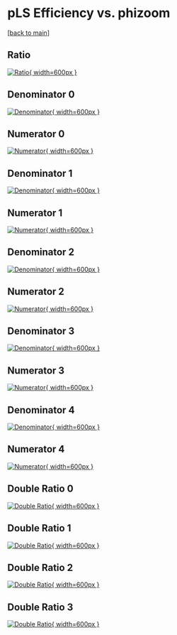 # pLS Efficiency vs. phizoom

[[back to main](./)]



## Ratio

[![Ratio](../mtv/var/pLS_xtr_13_0_eff_phizoom.png){ width=600px }](../mtv/var/pLS_xtr_13_0_eff_phizoom.pdf)

## Denominator 0

[![Denominator](../mtv/den/pLS_xtr_13_0_eff_phizoom_den0.png){ width=600px }](../mtv/den/pLS_xtr_13_0_eff_phizoom_den0.pdf)

## Numerator 0

[![Numerator](../mtv/num/pLS_xtr_13_0_eff_phizoom_num0.png){ width=600px }](../mtv/num/pLS_xtr_13_0_eff_phizoom_num0.pdf)

## Denominator 1

[![Denominator](../mtv/den/pLS_xtr_13_0_eff_phizoom_den1.png){ width=600px }](../mtv/den/pLS_xtr_13_0_eff_phizoom_den1.pdf)

## Numerator 1

[![Numerator](../mtv/num/pLS_xtr_13_0_eff_phizoom_num1.png){ width=600px }](../mtv/num/pLS_xtr_13_0_eff_phizoom_num1.pdf)

## Denominator 2

[![Denominator](../mtv/den/pLS_xtr_13_0_eff_phizoom_den2.png){ width=600px }](../mtv/den/pLS_xtr_13_0_eff_phizoom_den2.pdf)

## Numerator 2

[![Numerator](../mtv/num/pLS_xtr_13_0_eff_phizoom_num2.png){ width=600px }](../mtv/num/pLS_xtr_13_0_eff_phizoom_num2.pdf)

## Denominator 3

[![Denominator](../mtv/den/pLS_xtr_13_0_eff_phizoom_den3.png){ width=600px }](../mtv/den/pLS_xtr_13_0_eff_phizoom_den3.pdf)

## Numerator 3

[![Numerator](../mtv/num/pLS_xtr_13_0_eff_phizoom_num3.png){ width=600px }](../mtv/num/pLS_xtr_13_0_eff_phizoom_num3.pdf)

## Denominator 4

[![Denominator](../mtv/den/pLS_xtr_13_0_eff_phizoom_den4.png){ width=600px }](../mtv/den/pLS_xtr_13_0_eff_phizoom_den4.pdf)

## Numerator 4

[![Numerator](../mtv/num/pLS_xtr_13_0_eff_phizoom_num4.png){ width=600px }](../mtv/num/pLS_xtr_13_0_eff_phizoom_num4.pdf)

## Double Ratio 0

[![Double Ratio](../mtv/ratio/pLS_xtr_13_0_eff_phizoom_ratio0.png){ width=600px }](../mtv/ratio/pLS_xtr_13_0_eff_phizoom_ratio0.pdf)

## Double Ratio 1

[![Double Ratio](../mtv/ratio/pLS_xtr_13_0_eff_phizoom_ratio1.png){ width=600px }](../mtv/ratio/pLS_xtr_13_0_eff_phizoom_ratio1.pdf)

## Double Ratio 2

[![Double Ratio](../mtv/ratio/pLS_xtr_13_0_eff_phizoom_ratio2.png){ width=600px }](../mtv/ratio/pLS_xtr_13_0_eff_phizoom_ratio2.pdf)

## Double Ratio 3

[![Double Ratio](../mtv/ratio/pLS_xtr_13_0_eff_phizoom_ratio3.png){ width=600px }](../mtv/ratio/pLS_xtr_13_0_eff_phizoom_ratio3.pdf)

